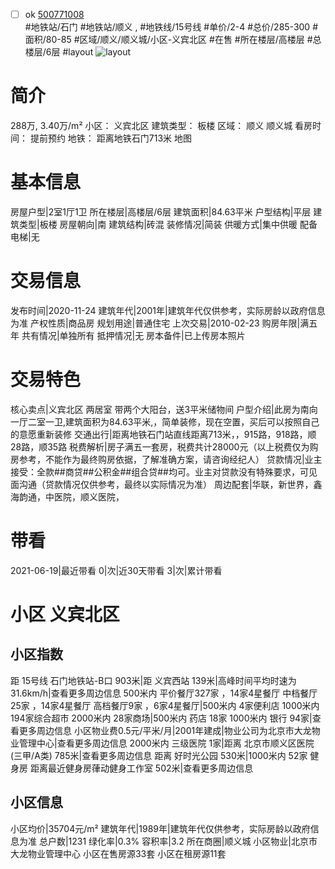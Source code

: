 - [ ] ok [500771008](https://bj.5i5j.com/ershoufang/500771008.html)  
 #地铁站/石门 #地铁站/顺义 ,  #地铁线/15号线
#单价/2-4 #总价/285-300 #面积/80-85   #区域/顺义/顺义城/小区-义宾北区 #在售 #所在楼层/高楼层 #总楼层/6层 #layout 
![layout](http://image2a.5i5j.com/bdir/layout/800b73000e2b41bd8c930420d703ec5c.jpg_P5.jpg) 
# 简介 
 288万,  3.40万/m² 
小区： 义宾北区
建筑类型： 板楼
区域： 顺义 顺义城
看房时间： 提前预约
地铁： 距离地铁石门713米 地图
# 基本信息 
 房屋户型|2室1厅1卫
所在楼层|高楼层/6层
建筑面积|84.63平米
户型结构|平层
建筑类型|板楼
房屋朝向|南
建筑结构|砖混
装修情况|简装
供暖方式|集中供暖
配备电梯|无
# 交易信息 
 发布时间|2020-11-24
建筑年代|2001年|建筑年代仅供参考，实际房龄以政府信息为准
产权性质|商品房
规划用途|普通住宅
上次交易|2010-02-23
购房年限|满五年
共有情况|单独所有
抵押情况|无
房本备件|已上传房本照片
# 交易特色 
 核心卖点|义宾北区 两居室  带两个大阳台，送3平米储物间
户型介绍|此房为南向一厅二室一卫,建筑面积为84.63平米,，简单装修，现在空置，买后可以按照自己的意愿重新装修
交通出行|距离地铁石门站直线距离713米，，915路，918路，顺28路，顺35路
税费解析|房子满五一套房，税费共计28000元（以上税费仅为购房参考，不能作为最终购房依据，了解准确方案，请咨询经纪人）
贷款情况|业主接受：全款##商贷##公积金##组合贷##均可。业主对贷款没有特殊要求，可见面沟通（贷款情况仅供参考，最终以实际情况为准）
周边配套|华联，新世界，鑫海韵通，中医院，顺义医院，
# 带看 
 2021-06-19|最近带看	 0|次|近30天带看	 3|次|累计带看
# 小区 义宾北区
## 小区指数 
 距 15号线 石门地铁站-B口 903米|距 义宾西站 139米|高峰时间平均时速为31.6km/h|查看更多周边信息
500米内 平价餐厅327家 ，14家4星餐厅
中档餐厅25家 ，14家4星餐厅
高档餐厅9家 ，6家4星餐厅|500米内 4家便利店
1000米内 194家综合超市
2000米内 28家商场|500米内 药店 18家
1000米内 银行 94家|查看更多周边信息
小区物业费0.5元/平米/月|2001年建成|物业公司为北京市大龙物业管理中心|查看更多周边信息
2000米内 三级医院 1家|距离 北京市顺义区医院 (三甲/A类) 785米|查看更多周边信息
距离 好时光公园 530米|1000米内 52家 健身房
距离最近健身房葎动健身工作室 502米|查看更多周边信息
## 小区信息 
 小区均价|35704元/m²
建筑年代|1989年|建筑年代仅供参考，实际房龄以政府信息为准
总户数|1231
绿化率|0.3%
容积率|3.2
所在商圈|顺义城
小区物业|北京市大龙物业管理中心
小区在售房源33套
小区在租房源11套
